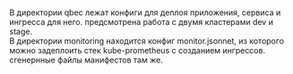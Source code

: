 <br>В директории qbec лежат конфиги для деплоя приложения, сервиса и ингресса для него. предсмотрена работа с двумя кластерами dev и stage.
<br>В директории monitoring находится конфиг monitor.jsonnet, из которого можно задеплоить стек kube-prometheus с созданием ингрессов. сгенернные файлы манифестов там же.
